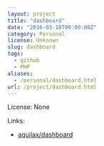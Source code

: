 ```yaml
---
layout: project
title: "dashboard"
date: "2016-03-18T00:00:00Z"
category: Personal
license: Unknown
slug: dashboard
tags:
  - github
  - PHP
aliases:
  - /personal/dashboard.html
url: /project/dashboard.html
---
```


License: None

Links:

* [aquilax/dashboard](https://github.com/aquilax/dashboard)
